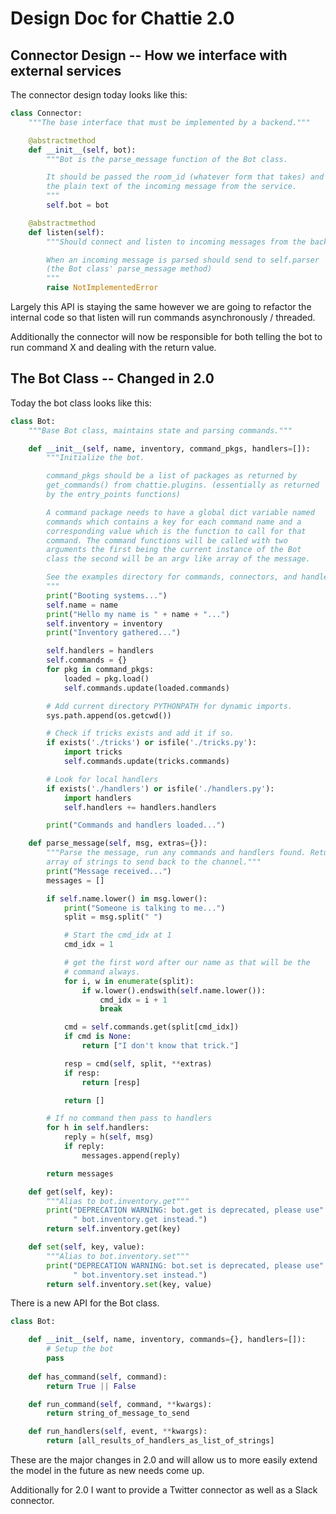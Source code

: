 # Design Doc for Chattie 2.0

## Connector Design -- How we interface with external services

The connector design today looks like this:

```python
class Connector:
    """The base interface that must be implemented by a backend."""

    @abstractmethod
    def __init__(self, bot):
        """Bot is the parse_message function of the Bot class.

        It should be passed the room_id (whatever form that takes) and
        the plain text of the incoming message from the service.
        """
        self.bot = bot

    @abstractmethod
    def listen(self):
        """Should connect and listen to incoming messages from the backend.

        When an incoming message is parsed should send to self.parser
        (the Bot class' parse_message method)
        """
        raise NotImplementedError
```

Largely this API is staying the same however we are going to refactor the
internal code so that listen will run commands asynchronously / threaded.

Additionally the connector will now be responsible for both telling the bot to run command X and dealing with the return value.

## The Bot Class -- Changed in 2.0

Today the bot class looks like this:

```python
class Bot:
    """Base Bot class, maintains state and parsing commands."""

    def __init__(self, name, inventory, command_pkgs, handlers=[]):
        """Initialize the bot.

        command_pkgs should be a list of packages as returned by
        get_commands() from chattie.plugins. (essentially as returned
        by the entry_points functions)

        A command package needs to have a global dict variable named
        commands which contains a key for each command name and a
        corresponding value which is the function to call for that
        command. The command functions will be called with two
        arguments the first being the current instance of the Bot
        class the second will be an argv like array of the message.

        See the examples directory for commands, connectors, and handlers
        """
        print("Booting systems...")
        self.name = name
        print("Hello my name is " + name + "...")
        self.inventory = inventory
        print("Inventory gathered...")

        self.handlers = handlers
        self.commands = {}
        for pkg in command_pkgs:
            loaded = pkg.load()
            self.commands.update(loaded.commands)

        # Add current directory PYTHONPATH for dynamic imports.
        sys.path.append(os.getcwd())

        # Check if tricks exists and add it if so.
        if exists('./tricks') or isfile('./tricks.py'):
            import tricks
            self.commands.update(tricks.commands)

        # Look for local handlers
        if exists('./handlers') or isfile('./handlers.py'):
            import handlers
            self.handlers += handlers.handlers

        print("Commands and handlers loaded...")

    def parse_message(self, msg, extras={}):
        """Parse the message, run any commands and handlers found. Returns an
        array of strings to send back to the channel."""
        print("Message received...")
        messages = []

        if self.name.lower() in msg.lower():
            print("Someone is talking to me...")
            split = msg.split(" ")

            # Start the cmd_idx at 1
            cmd_idx = 1

            # get the first word after our name as that will be the
            # command always.
            for i, w in enumerate(split):
                if w.lower().endswith(self.name.lower()):
                    cmd_idx = i + 1
                    break

            cmd = self.commands.get(split[cmd_idx])
            if cmd is None:
                return ["I don't know that trick."]

            resp = cmd(self, split, **extras)
            if resp:
                return [resp]

            return []

        # If no command then pass to handlers
        for h in self.handlers:
            reply = h(self, msg)
            if reply:
                messages.append(reply)

        return messages

    def get(self, key):
        """Alias to bot.inventory.get"""
        print("DEPRECATION WARNING: bot.get is deprecated, please use"
              " bot.inventory.get instead.")
        return self.inventory.get(key)

    def set(self, key, value):
        """Alias to bot.inventory.set"""
        print("DEPRECATION WARNING: bot.set is deprecated, please use"
              " bot.inventory.set instead.")
        return self.inventory.set(key, value)
```

There is a new API for the Bot class.

```python
class Bot:

    def __init__(self, name, inventory, commands={}, handlers=[]):
        # Setup the bot
        pass
    
    def has_command(self, command):
        return True || False

    def run_command(self, command, **kwargs):
        return string_of_message_to_send

    def run_handlers(self, event, **kwargs):
        return [all_results_of_handlers_as_list_of_strings]
```

These are the major changes in 2.0 and will allow us to more easily extend
the model in the future as new needs come up.

Additionally for 2.0 I want to provide a Twitter connector as well as a Slack connector.